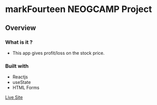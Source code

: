 # markFourteen NEOGCAMP Project

## Overview

### What is it ?

- This app gives profit/loss on the stock price.

### Built with

- Reactjs
- useState
- HTML Forms

[Live Site](https://mystifying-wilson-9b4849.netlify.app/)
